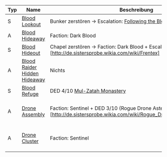 |Typ|Name|Beschreibung|Limitierung
|---|---|---|---|
|<span class="orange">S</span>|[Blood Lookout](http://de.sistersprobe.wikia.com/wiki/Blood_Lookout)|Bunker zerstören -> Escalation: [Following the Blood](http://de.sistersprobe.wikia.com/wiki/Following_the_Blood)||
|<span class="blue">A</span>|[Blood Hideaway](http://de.sistersprobe.wikia.com/wiki/Blood_Hideaway)|Faction: Dark Blood||
|<span class="orange">S</span>|[Blood Hideout](http://de.sistersprobe.wikia.com/wiki/Blood_Hideout)|Chapel zerstören -> Faction: Dark Blood + Escalation: (Frentex)[http://de.sistersprobe.wikia.com/wiki/Frentex]||
|<span class="blue">A</span>|[Blood Raider Hidden Hideaway](http://de.sistersprobe.wikia.com/wiki/Blood_Raider_Hidden_Hideaway)|<span class="red">Nichts</span>||
|<span class="orange">S</span>|[Blood Refuge](http://de.sistersprobe.wikia.com/wiki/Blood_Refuge)|DED 4/10 [Mul-Zatah Monastery](http://de.sistersprobe.wikia.com/wiki/Mul-Zatah_Monastery)||
|<span class="blue">A</span>|[Drone Assembly](http://de.sistersprobe.wikia.com/wiki/Drone_Assembly)|Faction: Sentinel + DED 3/10 (Rogue Drone Asteroid Infestation)[http://de.sistersprobe.wikia.com/wiki/Rogue_Drone_Asteroid_Infestation]|<span class="green">Dirty Shipyard</span> <span class="red">Hollow Asteroid</span>|
|<span class="blue">A</span>|[Drone Cluster](http://de.sistersprobe.wikia.com/wiki/Drone_Cluster)|Faction: Sentinel|<span class="green">Spaceshuttle Cluster</span> <span class="red">Habitation Cluster</span>|
